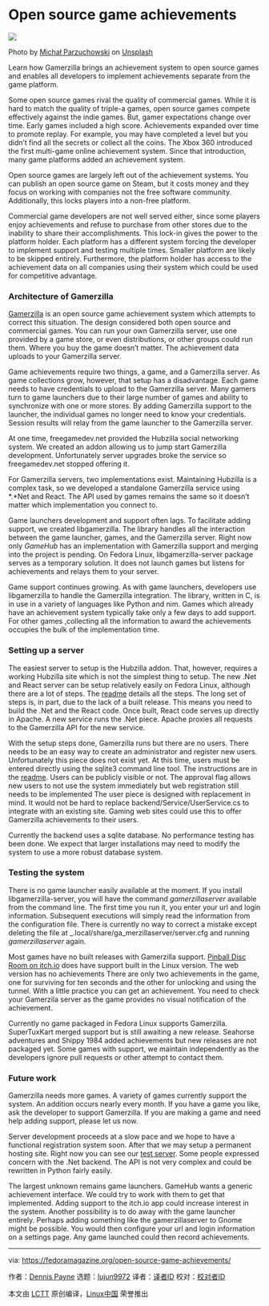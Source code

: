 [#]: subject: "Open source game achievements"
[#]: via: "https://fedoramagazine.org/open-source-game-achievements/"
[#]: author: "Dennis Payne https://fedoramagazine.org/author/dulsi/"
[#]: collector: "lujun9972"
[#]: translator: " "
[#]: reviewer: " "
[#]: publisher: " "
[#]: url: " "

Open source game achievements
======

![][1]

Photo by [Michał Parzuchowski][2] on [Unsplash][3]

Learn how Gamerzilla brings an achievement system to open source games and enables all developers to implement achievements separate from the game platform.

Some open source games rival the quality of commercial games. While it is hard to match the quality of triple-a games, open source games compete effectively against the indie games. But, gamer expectations change over time. Early games included a high score. Achievements expanded over time to promote replay. For example, you may have completed a level but you didn’t find all the secrets or collect all the coins. The Xbox 360 introduced the first multi-game online achievement system. Since that introduction, many game platforms added an achievement system.

Open source games are largely left out of the achievement systems. You can publish an open source game on Steam, but it costs money and they focus on working with companies not the free software community. Additionally, this locks players into a non-free platform.

Commercial game developers are not well served either, since some players enjoy achievements and refuse to purchase from other stores due to the inability to share their accomplishments. This lock-in gives the power to the platform holder. Each platform has a different system forcing the developer to implement support and testing multiple times. Smaller platform are likely to be skipped entirely. Furthermore, the platform holder has access to the achievement data on all companies using their system which could be used for competitive advantage.

### Architecture of Gamerzilla

[Gamerzilla][4] is an open source game achievement system which attempts to correct this situation. The design considered both open source and commercial games. You can run your own Gamerzilla server, use one provided by a game store, or even distributions, or other groups could run them. Where you buy the game doesn’t matter. The achievement data uploads to your Gamerzilla server.

Game achievements require two things, a game, and a Gamerzilla server. As game collections grow, however, that setup has a disadvantage. Each game needs to have credentials to upload to the Gamerzilla server. Many gamers turn to game launchers due to their large number of games and ability to synchronize with one or more stores. By adding Gamerzilla support to the launcher, the individual games no longer need to know your credentials. Session results will relay from the game launcher to the Gamerzilla server.

At one time, freegamedev.net provided the Hubzilla social networking system. We created an addon allowing us to jump start Gamerzilla development. Unfortunately server upgrades broke the service so freegamedev.net stopped offering it.

For Gamerzilla servers, two implementations exist. Maintaining Hubzilla is a complex task, so we developed a standalone Gamerzilla service using *.*Net and React. The API used by games remains the same so it doesn’t matter which implementation you connect to.

Game launchers development and support often lags. To facilitate adding support, we created libgamerzilla. The library handles all the interaction between the game launcher, games, and the Gamerzilla server. Right now only _GameHub_ has an implementation with Gamerzilla support and merging into the project is pending. On Fedora Linux, libgamerzilla-server package serves as a temporary solution. It does not launch games but listens for achievements and relays them to your server.

Game support continues growing. As with game launchers, developers use libgamerzilla to handle the Gamerzilla integration. The library, written in C, is in use in a variety of languages like Python and nim. Games which already have an achievement system typically take only a few days to add support. For other games ,collecting all the information to award the achievements occupies the bulk of the implementation time.

### Setting up a server

The easiest server to setup is the Hubzilla addon. That, however, requires a working Hubzilla site which is not the simplest thing to setup. The new .Net and React server can be setup relatively easily on Fedora Linux, although there are a lot of steps. The [readme][5] details all the steps. The long set of steps is, in part, due to the lack of a built release. This means you need to build the .Net and the React code. Once built, React code serves up directly in Apache. A new service runs the .Net piece. Apache proxies all requests to the Gamerzilla API for the new service.

With the setup steps done, Gamerzilla runs but there are no users. There needs to be an easy way to create an administrator and register new users. Unfortunately this piece does not exist yet. At this time, users must be entered directly using the sqlite3 command line tool. The instructions are in the [readme][5]. Users can be publicly visible or not. The approval flag allows new users to not use the system immediately but web registration still needs to be implemented The user piece is designed with replacement in mind. It would not be hard to replace backend/Service/UserService.cs to integrate with an existing site. Gaming web sites could use this to offer Gamerzilla achievements to their users.

Currently the backend uses a sqlite database. No performance testing has been done. We expect that larger installations may need to modify the system to use a more robust database system.

### Testing the system

There is no game launcher easily available at the moment. If you install libgamerzilla-server, you will have the command _gamerzillaserver_ available from the command line. The first time you run it, you enter your url and login information. Subsequent executions will simply read the information from the configuration file. There is currently no way to correct a mistake except deleting the file at _.local/share/ga_merzillaserver/server.cfg and running _gamerzillaserver_ again.

Most games have no built releases with Gamerzilla support. [Pinball Disc Room on itch.io][6] does have support built in the Linux version. The web version has no achievements There are only two achievements in the game, one for surviving for ten seconds and the other for unlocking and using the tunnel. With a little practice you can get an achievement. You need to check your Gamerzila server as the game provides no visual notification of the achievement.

Currently no game packaged in Fedora Linux supports Gamerzilla. SuperTuxKart merged support but is still awaiting a new release. Seahorse adventures and Shippy 1984 added achievements but new releases are not packaged yet. Some games with support, we maintain independently as the developers ignore pull requests or other attempt to contact them.

### Future work

Gamerzilla needs more games. A variety of games currently support the system. An addition occurs nearly every month. If you have a game you like, ask the developer to support Gamerzilla. If you are making a game and need help adding support, please let us now.

Server development proceeds at a slow pace and we hope to have a functional registration system soon. After that we may setup a permanent hosting site. Right now you can see our [test server][7]. Some people expressed concern with the .Net backend. The API is not very complex and could be rewritten in Python fairly easily.

The largest unknown remains game launchers. GameHub wants a generic achievement interface. We could try to work with them to get that implemented. Adding support to the itch.io app could increase interest in the system. Another possibility is to do away with the game launcher entirely. Perhaps adding something like the gamerzillaserver to Gnome might be possible. You would then configure your url and login information on a settings page. Any game launched could then record achievements.

--------------------------------------------------------------------------------

via: https://fedoramagazine.org/open-source-game-achievements/

作者：[Dennis Payne][a]
选题：[lujun9972][b]
译者：[译者ID](https://github.com/译者ID)
校对：[校对者ID](https://github.com/校对者ID)

本文由 [LCTT](https://github.com/LCTT/TranslateProject) 原创编译，[Linux中国](https://linux.cn/) 荣誉推出

[a]: https://fedoramagazine.org/author/dulsi/
[b]: https://github.com/lujun9972
[1]: https://fedoramagazine.org/wp-content/uploads/2021/09/game_acheivements-816x345.jpg
[2]: https://unsplash.com/@mparzuchowski?utm_source=unsplash&utm_medium=referral&utm_content=creditCopyText
[3]: https://unsplash.com/s/photos/jenga?utm_source=unsplash&utm_medium=referral&utm_content=creditCopyText
[4]: http://identicalsoftware.com/gamerzilla/
[5]: https://github.com/dulsi/gamerzilla.net#readme
[6]: https://dulsi.itch.io/pinball-disc-room
[7]: http://108.49.106.217/
